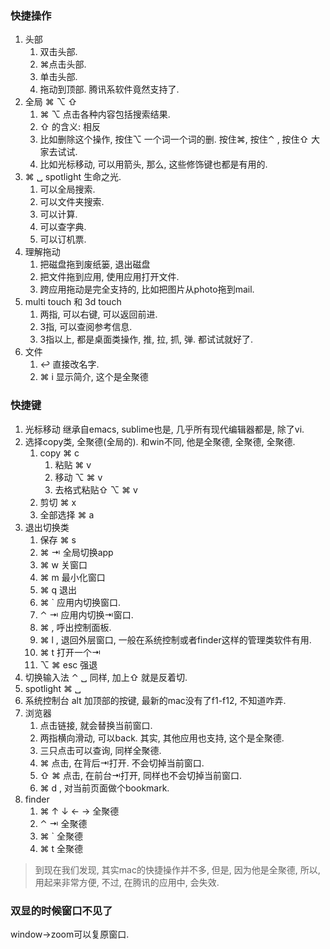 ### 快捷操作

1. 头部
   1. 双击头部.
   2. ⌘点击头部.
   3. 单击头部.
   4. 拖动到顶部. 腾讯系软件竟然支持了.
2. 全局 ⌘ ⌥ ⇧ 
   1. ⌘ ⌥ 点击各种内容包括搜索结果.
   2. ⇧ 的含义: 相反
   3. 比如删除这个操作, 按住⌥ 一个词一个词的删. 按住⌘, 按住⌃ , 按住⇧ 大家去试试. 
   4. 比如光标移动, 可以用箭头, 那么, 这些修饰键也都是有用的.
3. ⌘ ␣  spotlight 生命之光.
   1. 可以全局搜索.
   2. 可以文件夹搜索.
   3. 可以计算.
   4. 可以查字典.
   5. 可以订机票.
4. 理解拖动
   1. 把磁盘拖到废纸篓, 退出磁盘
   2. 把文件拖到应用, 使用应用打开文件.
   3. 跨应用拖动是完全支持的, 比如把图片从photo拖到mail. 
5. multi touch 和 3d touch
   1. 两指, 可以右键, 可以返回前进.
   2. 3指, 可以查阅参考信息.
   3. 3指以上, 都是桌面类操作, 推, 拉, 抓, 弹. 都试试就好了.
6. 文件
   1.  ↩︎ 直接改名字.
   2. ⌘ i 显示简介, 这个是全聚德

### 快捷键

1. 光标移动 继承自emacs, sublime也是, 几乎所有现代编辑器都是, 除了vi.
2. 选择copy类, 全聚德(全局的). 和win不同, 他是全聚德, 全聚德, 全聚德.
   1. copy ⌘ c
      1. 粘贴 ⌘ v
      2. 移动 ⌥ ⌘ v
      3. 去格式粘贴⇧  ⌥ ⌘ v
   2. 剪切 ⌘ x
   3. 全部选择 ⌘ a
3. 退出切换类
   1. 保存 ⌘ s
   2. ⌘ ⇥ 全局切换app
   3. ⌘ w 关窗口
   4. ⌘ m 最小化窗口
   5. ⌘ q 退出
   6. ⌘ ` 应用内切换窗口.
   7. ⌃ ⇥ 应用内切换⇥窗口.
   8. ⌘ , 呼出控制面板.
   9. ⌘ l , 退回外层窗口, 一般在系统控制或者finder这样的管理类软件有用.
   10. ⌘ t 打开一个⇥ 
   11. ⌥ ⌘ esc 强退
4. 切换输入法 ⌃ ␣  同样, 加上⇧ 就是反着切.
5. spotlight ⌘ ␣ 
6. 系统控制台 alt 加顶部的按键, 最新的mac没有了f1-f12, 不知道咋弄. 
7. 浏览器
   1. 点击链接, 就会替换当前窗口.
   2. 两指横向滑动, 可以back. 其实, 其他应用也支持, 这个是全聚德.
   3. 三只点击可以查询, 同样全聚德.
   4. ⌘ 点击, 在背后⇥打开. 不会切掉当前窗口.
   5. ⇧ ⌘ 点击, 在前台⇥打开, 同样也不会切掉当前窗口.
   6. ⌘ d , 对当前页面做个bookmark.
8. finder
   1. ⌘ ↑ ↓ ← → 全聚德
   2. ⌃ ⇥ 全聚德
   3. ⌘ ` 全聚德
   4. ⌘ t 全聚德

> 到现在我们发现, 其实mac的快捷操作并不多, 但是, 因为他是全聚德, 所以, 用起来非常方便, 不过, 在腾讯的应用中, 会失效.



### 双显的时候窗口不见了

window->zoom可以复原窗口.

